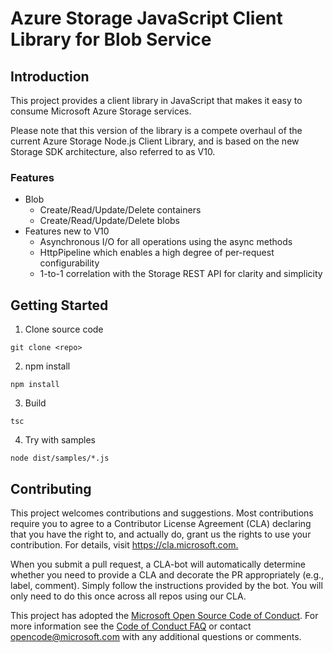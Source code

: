 # Azure Storage JavaScript Client Library for Blob Service

## Introduction

This project provides a client library in JavaScript that makes it easy to consume Microsoft Azure Storage services.

Please note that this version of the library is a compete overhaul of the current Azure Storage Node.js Client Library, and is based on the new Storage SDK architecture, also referred to as V10.

### Features

- Blob
  - Create/Read/Update/Delete containers
  - Create/Read/Update/Delete blobs
- Features new to V10
  - Asynchronous I/O for all operations using the async methods
  - HttpPipeline which enables a high degree of per-request configurability
  - 1-to-1 correlation with the Storage REST API for clarity and simplicity

## Getting Started

1. Clone source code

```
git clone <repo>
```

2. npm install

```
npm install
```

3. Build

```
tsc
```

4. Try with samples

```
node dist/samples/*.js
```

## Contributing

This project welcomes contributions and suggestions. Most contributions require you to agree to a
Contributor License Agreement (CLA) declaring that you have the right to, and actually do, grant us
the rights to use your contribution. For details, visit <https://cla.microsoft.com.>

When you submit a pull request, a CLA-bot will automatically determine whether you need to provide
a CLA and decorate the PR appropriately (e.g., label, comment). Simply follow the instructions
provided by the bot. You will only need to do this once across all repos using our CLA.

This project has adopted the [Microsoft Open Source Code of Conduct](https://opensource.microsoft.com/codeofconduct/).
For more information see the [Code of Conduct FAQ](https://opensource.microsoft.com/codeofconduct/faq/) or
contact [opencode@microsoft.com](mailto:opencode@microsoft.com) with any additional questions or comments.
